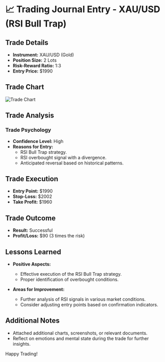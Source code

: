 # 📈 Trading Journal Entry - XAU/USD (RSI Bull Trap)

## Trade Details

- **Instrument:** XAU/USD (Gold)
- **Position Size:** 2 Lots
- **Risk-Reward Ratio:** 1:3
- **Entry Price:** $1990

## Trade Chart

![Trade Chart](insert_chart_image_url_here)

## Trade Analysis

### Trade Psychology

- **Confidence Level:** High
- **Reasons for Entry:**
  - RSI Bull Trap strategy.
  - RSI overbought signal with a divergence.
  - Anticipated reversal based on historical patterns.

## Trade Execution

- **Entry Point:** $1990
- **Stop-Loss:** $2002
- **Take Profit:** $1960

## Trade Outcome

- **Result:** Successful
- **Profit/Loss:** $90 (3 times the risk)

## Lessons Learned

- **Positive Aspects:**
  - Effective execution of the RSI Bull Trap strategy.
  - Proper identification of overbought conditions.

- **Areas for Improvement:**
  - Further analysis of RSI signals in various market conditions.
  - Consider adjusting entry points based on confirmation indicators.

## Additional Notes

- Attached additional charts, screenshots, or relevant documents.
- Reflect on emotions and mental state during the trade for further insights.

Happy Trading! 
